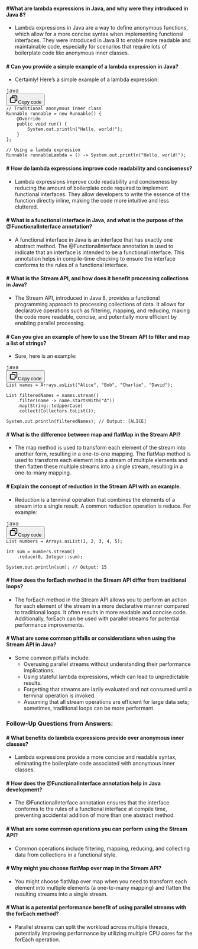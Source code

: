 #### #What are lambda expressions in Java, and why were they introduced in Java 8?

* Lambda expressions in Java are a way to define anonymous functions, which allow for a more concise syntax when implementing functional interfaces. They were introduced in Java 8 to enable more readable and maintainable code, especially for scenarios that require lots of boilerplate code like anonymous inner classes.

#### # Can you provide a simple example of a lambda expression in Java?

* Certainly! Here’s a simple example of a lambda expression:

<pre><div class="dark bg-gray-950 rounded-md border-[0.5px] border-token-border-medium"><div class="flex items-center relative text-token-text-secondary bg-token-main-surface-secondary px-4 py-2 text-xs font-sans justify-between rounded-t-md"><span>java</span><div class="flex items-center"><span class="" data-state="closed"><button class="flex gap-1 items-center"><svg xmlns="http://www.w3.org/2000/svg" width="24" height="24" fill="none" viewBox="0 0 24 24" class="icon-sm"><path fill="currentColor" fill-rule="evenodd" d="M7 5a3 3 0 0 1 3-3h9a3 3 0 0 1 3 3v9a3 3 0 0 1-3 3h-2v2a3 3 0 0 1-3 3H5a3 3 0 0 1-3-3v-9a3 3 0 0 1 3-3h2zm2 2h5a3 3 0 0 1 3 3v5h2a1 1 0 0 0 1-1V5a1 1 0 0 0-1-1h-9a1 1 0 0 0-1 1zM5 9a1 1 0 0 0-1 1v9a1 1 0 0 0 1 1h9a1 1 0 0 0 1-1v-9a1 1 0 0 0-1-1z" clip-rule="evenodd"></path></svg>Copy code</button></span></div></div><div class="overflow-y-auto p-4 text-left undefined" dir="ltr"><code class="!whitespace-pre hljs language-java">// Traditional anonymous inner class
Runnable runnable = new Runnable() {
    @Override
    public void run() {
        System.out.println("Hello, world!");
    }
};

// Using a lambda expression
Runnable runnableLambda = () -> System.out.println("Hello, world!");
</code></div></div></pre>

#### # How do lambda expressions improve code readability and conciseness?

* Lambda expressions improve code readability and conciseness by reducing the amount of boilerplate code required to implement functional interfaces. They allow developers to write the essence of the function directly inline, making the code more intuitive and less cluttered.

#### # What is a functional interface in Java, and what is the purpose of the @FunctionalInterface annotation?

* A functional interface in Java is an interface that has exactly one abstract method. The @FunctionalInterface annotation is used to indicate that an interface is intended to be a functional interface. This annotation helps in compile-time checking to ensure the interface conforms to the rules of a functional interface.

#### # What is the Stream API, and how does it benefit processing collections in Java?

* The Stream API, introduced in Java 8, provides a functional programming approach to processing collections of data. It allows for declarative operations such as filtering, mapping, and reducing, making the code more readable, concise, and potentially more efficient by enabling parallel processing.

#### # Can you give an example of how to use the Stream API to filter and map a list of strings?

* Sure, here is an example:

<pre><div class="dark bg-gray-950 rounded-md border-[0.5px] border-token-border-medium"><div class="flex items-center relative text-token-text-secondary bg-token-main-surface-secondary px-4 py-2 text-xs font-sans justify-between rounded-t-md"><span>java</span><div class="flex items-center"><span class="" data-state="closed"><button class="flex gap-1 items-center"><svg xmlns="http://www.w3.org/2000/svg" width="24" height="24" fill="none" viewBox="0 0 24 24" class="icon-sm"><path fill="currentColor" fill-rule="evenodd" d="M7 5a3 3 0 0 1 3-3h9a3 3 0 0 1 3 3v9a3 3 0 0 1-3 3h-2v2a3 3 0 0 1-3 3H5a3 3 0 0 1-3-3v-9a3 3 0 0 1 3-3h2zm2 2h5a3 3 0 0 1 3 3v5h2a1 1 0 0 0 1-1V5a1 1 0 0 0-1-1h-9a1 1 0 0 0-1 1zM5 9a1 1 0 0 0-1 1v9a1 1 0 0 0 1 1h9a1 1 0 0 0 1-1v-9a1 1 0 0 0-1-1z" clip-rule="evenodd"></path></svg>Copy code</button></span></div></div><div class="overflow-y-auto p-4 text-left undefined" dir="ltr"><code class="!whitespace-pre hljs language-java">List<String> names = Arrays.asList("Alice", "Bob", "Charlie", "David");

List<String> filteredNames = names.stream()
    .filter(name -> name.startsWith("A"))
    .map(String::toUpperCase)
    .collect(Collectors.toList());

System.out.println(filteredNames); // Output: [ALICE]
</code></div></div></pre>

#### # What is the difference between map and flatMap in the Stream API?

* The map method is used to transform each element of the stream into another form, resulting in a one-to-one mapping. The flatMap method is used to transform each element into a stream of multiple elements and then flatten these multiple streams into a single stream, resulting in a one-to-many mapping.

#### # Explain the concept of reduction in the Stream API with an example.

* Reduction is a terminal operation that combines the elements of a stream into a single result. A common reduction operation is reduce. For example:

<pre><div class="dark bg-gray-950 rounded-md border-[0.5px] border-token-border-medium"><div class="flex items-center relative text-token-text-secondary bg-token-main-surface-secondary px-4 py-2 text-xs font-sans justify-between rounded-t-md"><span>java</span><div class="flex items-center"><span class="" data-state="closed"><button class="flex gap-1 items-center"><svg xmlns="http://www.w3.org/2000/svg" width="24" height="24" fill="none" viewBox="0 0 24 24" class="icon-sm"><path fill="currentColor" fill-rule="evenodd" d="M7 5a3 3 0 0 1 3-3h9a3 3 0 0 1 3 3v9a3 3 0 0 1-3 3h-2v2a3 3 0 0 1-3 3H5a3 3 0 0 1-3-3v-9a3 3 0 0 1 3-3h2zm2 2h5a3 3 0 0 1 3 3v5h2a1 1 0 0 0 1-1V5a1 1 0 0 0-1-1h-9a1 1 0 0 0-1 1zM5 9a1 1 0 0 0-1 1v9a1 1 0 0 0 1 1h9a1 1 0 0 0 1-1v-9a1 1 0 0 0-1-1z" clip-rule="evenodd"></path></svg>Copy code</button></span></div></div><div class="overflow-y-auto p-4 text-left undefined" dir="ltr"><code class="!whitespace-pre hljs language-java">List<Integer> numbers = Arrays.asList(1, 2, 3, 4, 5);

int sum = numbers.stream()
    .reduce(0, Integer::sum);

System.out.println(sum); // Output: 15
</code></div></div></pre>

#### # How does the forEach method in the Stream API differ from traditional loops?

* The forEach method in the Stream API allows you to perform an action for each element of the stream in a more declarative manner compared to traditional loops. It often results in more readable and concise code. Additionally, forEach can be used with parallel streams for potential performance improvements.

#### # What are some common pitfalls or considerations when using the Stream API in Java?

* Some common pitfalls include:
  * Overusing parallel streams without understanding their performance implications.
  * Using stateful lambda expressions, which can lead to unpredictable results.
  * Forgetting that streams are lazily evaluated and not consumed until a terminal operation is invoked.
  * Assuming that all stream operations are efficient for large data sets; sometimes, traditional loops can be more performant.

### Follow-Up Questions from Answers:

#### # What benefits do lambda expressions provide over anonymous inner classes?

* Lambda expressions provide a more concise and readable syntax, eliminating the boilerplate code associated with anonymous inner classes.

#### # How does the @FunctionalInterface annotation help in Java development?

* The @FunctionalInterface annotation ensures that the interface conforms to the rules of a functional interface at compile time, preventing accidental addition of more than one abstract method.

#### # What are some common operations you can perform using the Stream API?

* Common operations include filtering, mapping, reducing, and collecting data from collections in a functional style.

#### # Why might you choose flatMap over map in the Stream API?

* You might choose flatMap over map when you need to transform each element into multiple elements (a one-to-many mapping) and flatten the resulting streams into a single stream.

#### # What is a potential performance benefit of using parallel streams with the forEach method?

* Parallel streams can split the workload across multiple threads, potentially improving performance by utilizing multiple CPU cores for the forEach operation.
